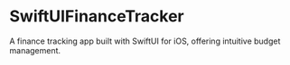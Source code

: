 # SwiftUIFinanceTracker
A finance tracking app built with SwiftUI for iOS, offering intuitive budget management.
